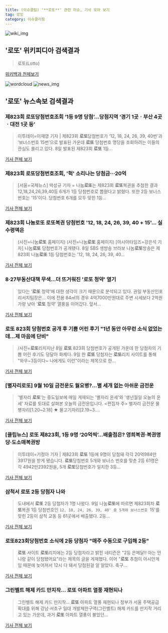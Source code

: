 ```yaml
---
title: (이슈클립) '**로또**' 관련 이슈, 기사 모아 보기
tag: 로또
category: 이슈클리핑
---
```

![wiki_img](https://user-images.githubusercontent.com/42597476/44503234-41136a80-a6d0-11e8-9071-6fc6418eafe4.png)
## **'**로또**'** 위키피디아 검색결과
>로토(Lotto)

<a href="https://ko.wikipedia.org/wiki/로또" target="_blank">위키백과 전체보기</a>

![wordcloud](https://s3.ap-northeast-2.amazonaws.com/lyrics101-wordcloud/2018-09-10-1536532554.png)
![news_img](https://user-images.githubusercontent.com/42597476/44507050-1206f400-a6e4-11e8-8d98-7ffbfebb353f.png)
## **'**로또**'** 뉴스속보 검색결과
### 제823회 **로또**당첨번호조회 ‘1등 9명 당첨’…당첨지역 ‘경기 1곳ㆍ부산 4곳ㆍ대전 1곳 등’

>이투데이=이재영 기자 | 제823회 **로또**당첨번호가 ‘12, 18, 24, 26, 39, 40번’과 ‘보너스번호 15번’으로 발표된 가운데 **로또** 당첨번호 명당을 조회하려는 이들의 관심도 쏠리고 있다. 8일 발표된 제823회 **로또** 1등...

<a href="http://www.etoday.co.kr/news/section/newsview.php?idxno=1661564" target="_blank">기사 전체 보기</a>

### 제823회 **로또**당첨번호조회, '헉' 소리나는 당첨금···20억

>[서울=국제뉴스] 박성규 기자 = 나눔**로또**는 제823회 **로또**복권을 추첨한 결과 12,18,24,26,39,40등 6개가 1등 당첨번호로 뽑혔다고 밝혔다. 또한 2등 보너스 번호는 '15'이다. 당첨번호 6개를 모두 맞힌 1등...

<a href="http://www.gukjenews.com/news/articleView.html?idxno=988652" target="_blank">기사 전체 보기</a>

### 제823회 나눔**로또** **로또**복권 당첨번호 '12, 18, 24, 26, 39, 40 + 15'… 실수령액은

>(사진=나눔**로또** 홈페이지) (사진=나눔**로또** 홈페이지) [아시아타임즈=강은석 기자] 나눔**로또** 당첨번호가 공개됐다. 8일 SBS 생방송 브라보 나눔**로또**방송은 제 823회 나눔**로또** 1등 당첨번호는 '12, 18, 24, 26, 39, 40...

<a href="http://www.asiatime.co.kr/news/articleView.html?idxno=198591" target="_blank">기사 전체 보기</a>

### 8·27부동산대책 무색…더 뜨거워진 '**로또** 청약' 열기

>있다는 ‘**로또** 청약’에 대한 생각이 크기 때문으로 분석되고 있다. 권일 부동산인포 리서치팀장은... 이에 전용 84㎡의 경우 4억7000만원대로 주변 시세보다 2억원 가량 낮아 ‘**로또** 청약’ 열풍을 이어갔다. 앞서...

<a href="http://www.dailian.co.kr/news/view/737924/?sc=naver" target="_blank">기사 전체 보기</a>

### **로또** 823회 당첨번호 공개 후 기쁨 어린 후기 "1년 동안 아무런 소식 없었는데…제 마음에 단비"

>/사진=**로또**리치지난 8일 **로또** 823회 당첨번호가 공개된 가운데 한 당첨자의 기쁨 어린 후기도 덩달아 화제다. 9일 한 **로또** 당첨자는 **로또**리치 사이트를 통해 "와우~3등이다~ 나에게도 이런"이라는 제목으로 한...

<a href="http://www.asiatoday.co.kr/view.php?key=20180910000648533" target="_blank">기사 전체 보기</a>

### [별자리**로또**] 9월 10일 금전운도 월요병?...별 세개 없는 아쉬운 금전운

>'별자리 **로또**'는 중도일보에 매일 게재되는 '별자리 운세'와 '생년월일 오늘의 운세' 자료를 토대로 살펴본 오늘의 금전운입니다. <편집자 주> 별자리 금전운 물병자리[1.20~2.18] ★ 물고기자리[2.19~3....

<a href="http://www.joongdo.co.kr/main/view.php?key=20180910010002821" target="_blank">기사 전체 보기</a>

### [클립뉴스] **로또** 제823회, 1등 9명 ‘20억씩’…배출점은? 영희복권·복권명당·도소매복권방

>이투데이=기정아 기자 | 제823회 **로또** 1등에 9명이 당첨돼 각각 20억984만3917원을 받게 됐습니다. **로또**당첨번호 5개와 보너스 번호를 맞춘 2등 61명은 각 4942만2392원을, 5개 **로또**당첨번호가 일치한 3등...

<a href="http://www.etoday.co.kr/news/section/newsview.php?idxno=1661572" target="_blank">기사 전체 보기</a>

### 삼척서 **로또** 2등 당첨자 나와

>도내에서 **로또** 2등 당첨자가 1명 나왔다. 9일 나눔**로또**에 따르면 제823회차 **로또**복권 1등 당첨번호인 `12, 18, 24, 26, 39, 40' 중 5개와 보너스번호 `15'를 맞힌 2등이 삼척 교동 등 61곳에서 배출됐다. 2등...

<a href="http://www.kwnews.co.kr/view.asp?aid=218090900055&s=401" target="_blank">기사 전체 보기</a>

### **로또**823회당첨번호 소식에 2등 당첨자 "매주 수동으로 구입해 2등"

>**로또** 사이트 **로또**리치에는 2등 당첨자라고 밝힌 네티즌은 "2등 은메달!! 아는 언니랑 같이 당첨됐어요"라는 제목의 글을 게재했다. 이어 "**로또** 추첨이 아시안게임 때문에 늦어져서 12시 다 돼서 당첨된걸 알 알았다. 축구...

<a href="http://daily.hankooki.com/lpage/entv/201809/dh20180909052602139020.htm" target="_blank">기사 전체 보기</a>

### 그린벨트 해제 카드 만지작… **로또** 아파트 열풍 재현되나

>그린벨트 해제 카드 만지작… **로또** 아파트 열풍 재현되나 정부가 서울 주택공급 확대를 위해 강남·서초구 일대 개발제한구역(그린벨트) 해제 카드를 만지작 거리고 있는 가운데, 과거 **로또** 아파트 열풍이 불었던...

<a href="http://www.viva100.com/main/view.php?key=20180909010002800" target="_blank">기사 전체 보기</a>


